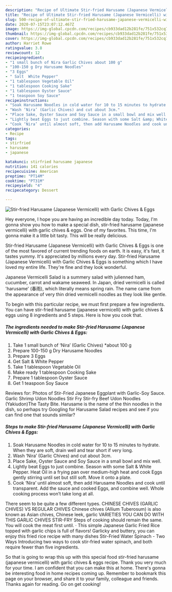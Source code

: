 ```yaml
---
description: "Recipe of Ultimate Stir-fried Harusame (Japanese Vermicelli) with Garlic Chives &amp;amp; Eggs"
title: "Recipe of Ultimate Stir-fried Harusame (Japanese Vermicelli) with Garlic Chives &amp;amp; Eggs"
slug: 500-recipe-of-ultimate-stir-fried-harusame-japanese-vermicelli-with-garlic-chives-and-amp-eggs
date: 2020-07-15T23:07:12.467Z
image: https://img-global.cpcdn.com/recipes/cb933dad12b281fe/751x532cq70/stir-fried-harusame-japanese-vermicelli-with-garlic-chives-eggs-recipe-main-photo.jpg
thumbnail: https://img-global.cpcdn.com/recipes/cb933dad12b281fe/751x532cq70/stir-fried-harusame-japanese-vermicelli-with-garlic-chives-eggs-recipe-main-photo.jpg
cover: https://img-global.cpcdn.com/recipes/cb933dad12b281fe/751x532cq70/stir-fried-harusame-japanese-vermicelli-with-garlic-chives-eggs-recipe-main-photo.jpg
author: Harriet Rowe
ratingvalue: 3.8
reviewcount: 12
recipeingredient:
- "1 small bunch of Nira Garlic Chives about 100 g"
- "100-150 g Dry Harusame Noodles"
- "3 Eggs"
- " Salt  White Pepper"
- "1 tablespoon Vegetable Oil"
- "1 tablespoon Cooking Sake"
- "1 tablespoon Oyster Sauce"
- "1 teaspoon Soy Sauce"
recipeinstructions:
- "Soak Harusame Noodles in cold water for 10 to 15 minutes to hydrate. When they are soft, drain well and tear short if very long."
- "Wash ‘Nira’ (Garlic Chives) and cut about 3cm."
- "Place Sake, Oyster Sauce and Soy Sauce in a small bowl and mix well."
- "Lightly beat Eggs to just combine. Season with some Salt &amp; White Pepper. Heat Oil in a frying pan over medium-high heat and cook Eggs gently stirring until set but still soft. Move it onto a plate."
- "Cook ‘Nira’ until almost soft, then add Harusame Noodles and cook until transparent. Add the sauce and cooked Eggs, and combine well. Whole cooking process won’t take long at all."
categories:
- Recipe
tags:
- stirfried
- harusame
- japanese

katakunci: stirfried harusame japanese 
nutrition: 141 calories
recipecuisine: American
preptime: "PT14M"
cooktime: "PT31M"
recipeyield: "4"
recipecategory: Dessert

---
```



![Stir-fried Harusame (Japanese Vermicelli) with Garlic Chives &amp; Eggs](https://img-global.cpcdn.com/recipes/cb933dad12b281fe/751x532cq70/stir-fried-harusame-japanese-vermicelli-with-garlic-chives-eggs-recipe-main-photo.jpg)

Hey everyone, I hope you are having an incredible day today. Today, I'm gonna show you how to make a special dish, stir-fried harusame (japanese vermicelli) with garlic chives &amp; eggs. One of my favorites. This time, I'm gonna make it a little bit tasty. This will be really delicious.

Stir-fried Harusame (Japanese Vermicelli) with Garlic Chives &amp; Eggs is one of the most favored of current trending foods on earth. It is easy, it's fast, it tastes yummy. It's appreciated by millions every day. Stir-fried Harusame (Japanese Vermicelli) with Garlic Chives &amp; Eggs is something which I have loved my entire life. They're fine and they look wonderful.

Japanese Vermicelli Salad is a summery salad with julienned ham, cucumber, carrot and wakame seaweed. In Japan, dried vermicelli is called &#39;harusame&#39; (春雨), which literally means spring rain. The name came from the appearance of very thin dried vermicelli noodles as they look like gentle.


To begin with this particular recipe, we must first prepare a few ingredients. You can have stir-fried harusame (japanese vermicelli) with garlic chives &amp; eggs using 8 ingredients and 5 steps. Here is how you cook that.

<!--inarticleads1-->

##### The ingredients needed to make Stir-fried Harusame (Japanese Vermicelli) with Garlic Chives &amp; Eggs:

1. Take 1 small bunch of ‘Nira’ (Garlic Chives) *about 100 g
1. Prepare 100-150 g Dry Harusame Noodles
1. Prepare 3 Eggs
1. Get  Salt &amp; White Pepper
1. Take 1 tablespoon Vegetable Oil
1. Make ready 1 tablespoon Cooking Sake
1. Prepare 1 tablespoon Oyster Sauce
1. Get 1 teaspoon Soy Sauce


Reviews for: Photos of Stir-Fried Japanese Eggplant with Garlic-Soy Sauce. Garlic Shrimp Udon Noodles Stir Fry Stir-fry Beef Udon Noodles (Yakiudon)The Tasty Bite. Harusame is the name of the thin noodles in the dish, so perhaps try Googling for Harusame Salad recipes and see if you can find one that sounds similar? 

<!--inarticleads2-->

##### Steps to make Stir-fried Harusame (Japanese Vermicelli) with Garlic Chives &amp; Eggs:

1. Soak Harusame Noodles in cold water for 10 to 15 minutes to hydrate. When they are soft, drain well and tear short if very long.
1. Wash ‘Nira’ (Garlic Chives) and cut about 3cm.
1. Place Sake, Oyster Sauce and Soy Sauce in a small bowl and mix well.
1. Lightly beat Eggs to just combine. Season with some Salt &amp; White Pepper. Heat Oil in a frying pan over medium-high heat and cook Eggs gently stirring until set but still soft. Move it onto a plate.
1. Cook ‘Nira’ until almost soft, then add Harusame Noodles and cook until transparent. Add the sauce and cooked Eggs, and combine well. Whole cooking process won’t take long at all.


There seem to be quite a few different types. CHINESE CHIVES (GARLIC CHIVES) VS REGULAR CHIVES Chinese chives (Allium Tuberosum) is also known as Asian chives, Chinese leek, garlic VARIETIES YOU CAN DO WITH THIS GARLIC CHIVES STIR-FRY Steps of cooking should remain the same. You will cook the meat first until. · This simple Japanese Garlic Fried Rice topped with garlic chips is full of flavors! Garlicky and buttery, you can enjoy this fried rice recipe with many dishes Stir-Fried Water Spinach - Two Ways Introducing two ways to cook stir-fried water spinach, and both require fewer than five ingredients. 

So that is going to wrap this up with this special food stir-fried harusame (japanese vermicelli) with garlic chives &amp; eggs recipe. Thank you very much for your time. I am confident that you can make this at home. There's gonna be interesting food in home recipes coming up. Remember to bookmark this page on your browser, and share it to your family, colleague and friends. Thanks again for reading. Go on get cooking!

